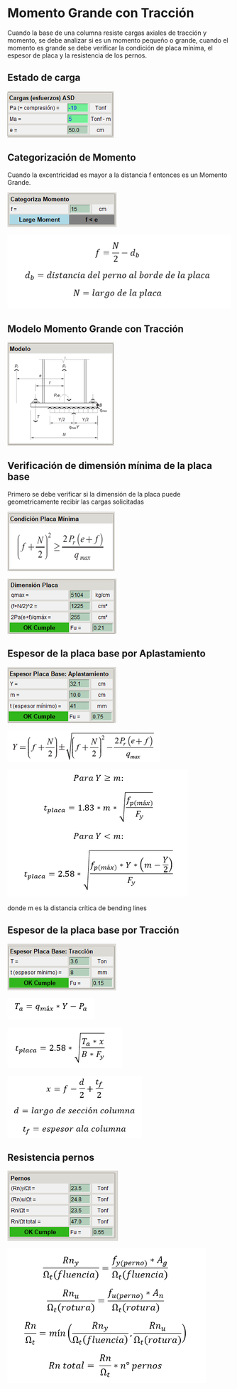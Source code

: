 # Momento Grande con Tracción

Cuando la base de una columna resiste cargas axiales de tracción y momento, se debe analizar si es un momento pequeño o grande, cuando el momento es grande se debe verificar la condición de placa mínima, el espesor de placa y la resistencia de los pernos.
## Estado de carga

![momento_grande_con_traccion_esfuerzos](../images/anclajes/momento_grande_con_traccion_esfuerzos.png)

## Categorización de Momento

Cuando la excentricidad es mayor a la distancia f entonces es un Momento Grande.

![categoriza_lm_moment_tra](../images/anclajes/categoriza_lm_moment_tra.png)

![distancia_f](../images/anclajes/distancia_f.png)

## Modelo Momento Grande con Tracción

![modelo_large_moment_tra](../images/anclajes/modelo_large_moment_tra.png)

## Verificación de dimensión mínima de la placa base

Primero se debe verificar si la dimensión de la placa puede geometricamente recibir las cargas solicitadas

![condicion_placa_minima](../images/anclajes/condicion_placa_minima.png)

![verif_placa_min](../images/anclajes/verif_placa_min.png)

## Espesor de la placa base por Aplastamiento

![espesor_placa_base_aplastamiento_large_moment](../images/anclajes/espesor_placa_base_aplastamiento_large_moment.png)

![largo_de_aplastamiento_large_moment](../images/anclajes/largo_de_aplastamiento_large_moment.png)

![formula_espesor_placa_base_aplastamiento_large_moment](../images/anclajes/formula_espesor_placa_base_aplastamiento_large_moment.png)

donde m es la distancia crítica de bending lines

## Espesor de la placa base por Tracción

![espesor_placa_base_traccion_large_moment](../images/anclajes/espesor_placa_base_traccion_large_moment.png)

![traccion_large_moment](../images/anclajes/traccion_large_moment.png)

![formula_espesor_placa_base_traccion_large_moment](../images/anclajes/formula_espesor_placa_base_traccion_large_moment.png)

![valor_x_traccion_large_moment](../images/anclajes/valor_x_traccion_large_moment.png)

## Resistencia pernos

![resistencia_pernos_lm_cax](../images/anclajes/resistencia_pernos_lm_cax.png)

![formulas_resistencia_pernos](../images/anclajes/formulas_resistencia_pernos.png)






